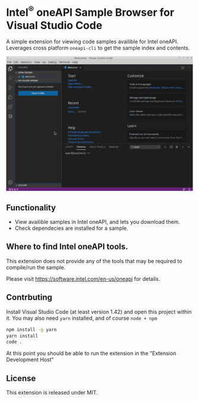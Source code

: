 # Intel<sup>®</sup> oneAPI Sample Browser for Visual Studio Code

A simple extension for viewing code samples availible for Intel oneAPI.
Leverages cross platform `oneapi-cli` to get the sample index and contents.

![Gif of the extenison in action](demo.gif)

## Functionality

* View availible samples in Intel oneAPI, and lets you download them.
* Check dependecies are installed for a sample.

## Where to find Intel oneAPI tools.

This extension does not provide any of the tools that may be required to compile/run the sample.

Please visit https://software.intel.com/en-us/oneapi for details.


## Contrbuting 
Install Visual Studio Code (at least version 1.42) and open this project within it.
You may also need `yarn` installed, and of course `node + npm`

```bash
npm install -g yarn
yarn install
code .
```

At this point you should be able to run the extension in the "Extension Development Host"

## License
This extension is released under MIT.
